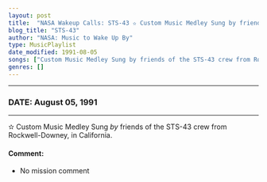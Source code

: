 ```yaml
---
layout: post
title:  "NASA Wakeup Calls: STS-43 ✫ Custom Music Medley Sung by friends of the STS-43 crew from Rockwell-Downey, in California. ✧ August 05, 1991"
blog_title: "STS-43"
author: "NASA: Music to Wake Up By"
type: MusicPlaylist
date_modified: 1991-08-05
songs: ["Custom Music Medley Sung by friends of the STS-43 crew from Rockwell-Downey, in California."]
genres: []
---
```


----
### DATE: August 05, 1991
----
✫ Custom Music Medley Sung *by* friends of the STS-43 crew from Rockwell-Downey, in California.  

#### Comment:
* No mission comment



<br/>
<center>
	<a target="_blank"
	   href="https://twitter.com/intent/tweet?hashtags=Space,NASA,Playlist,NASAWakeupCalls,SpaceProgram&text=🚀 {{ page.author}}, {{ page.title }}. {{ site.url }}{{ page.url }}&via=nasawakeupcalls"><i class="fab fa-twitter" title="Tweet this page" alt="Tweet this page" style="font-size: 1.3em;"></i></a>
	&nbsp; 	<i class="fas fa-user-astronaut" style="font-size: 1.5em;"></i> &nbsp;
    <a id="custom_amazon_link"
       type="amzn" search="#"
       category="popular music">
    <i class="fab fa-amazon" style="font-size: 1.3em;"></i></a>
</center>

<!-- Randomly resolve an individual entry from a song array -->
<script src="/assets/javascript/seedrandom.min.js"></script>
<script>
  var wake_me_up = ["Custom Music Medley Sung by friends of the STS-43 crew from Rockwell-Downey, in California."];
  var prng = new Math.seedrandom();
  function randomSong() {
    song = wake_me_up[Math.floor(Math.random() * wake_me_up.length)];
    var amazon_link = document.getElementById("custom_amazon_link");
    amazon_link.setAttribute("search", song);
  }
  window.onload = randomSong();
</script>
